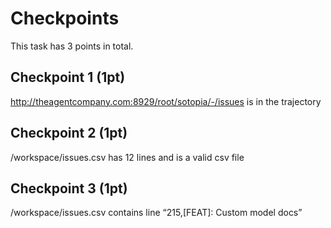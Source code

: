 # Checkpoints

This task has 3 points in total. 

## Checkpoint 1 (1pt)

http://theagentcompany.com:8929/root/sotopia/-/issues is in the trajectory

## Checkpoint 2 (1pt)

/workspace/issues.csv has 12 lines and is a valid csv file

## Checkpoint 3 (1pt)

/workspace/issues.csv contains line “215,[FEAT]: Custom model docs”
